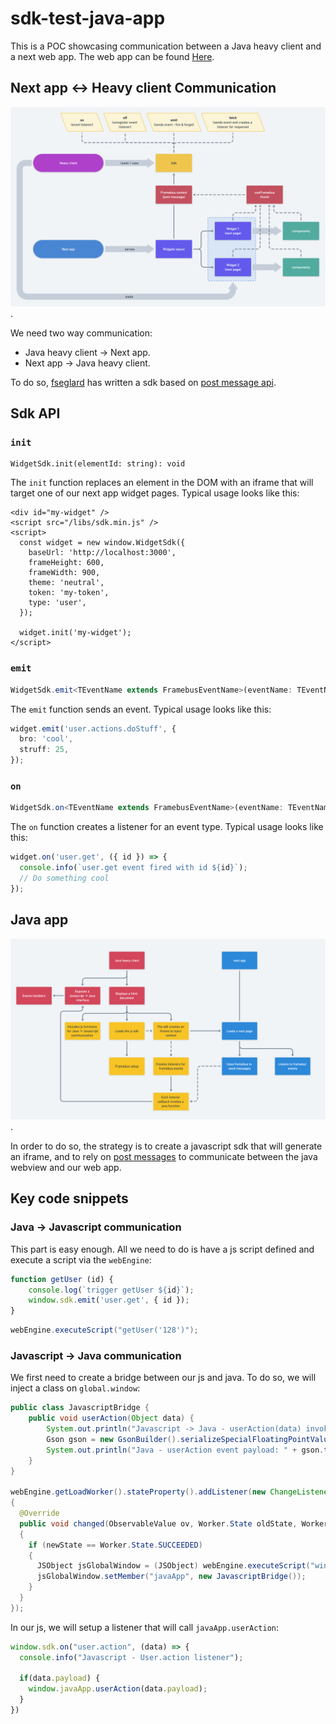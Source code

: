 # sdk-test-java-app

This is a POC showcasing communication between a Java heavy client and a next web app. The web app can be found [Here](https://github.com/jpb06/sdk-test).

## Next app <-> Heavy client Communication

![Worfklow](./assets/framebus.png).

We need two way communication:
- Java heavy client -> Next app.
- Next app -> Java heavy client.

To do so, [fseglard](https://github.com/fseglard) has written a sdk based on [post message api](https://developer.mozilla.org/en-US/docs/Web/API/Window/postMessage).

## Sdk API

### `init`

```tsx
WidgetSdk.init(elementId: string): void
```

The `init` function replaces an element in the DOM with an iframe that will target one of our next app widget pages.
Typical usage looks like this:

```tsx
<div id="my-widget" />
<script src="/libs/sdk.min.js" />
<script>
  const widget = new window.WidgetSdk({
    baseUrl: 'http://localhost:3000',
    frameHeight: 600,
    frameWidth: 900,
    theme: 'neutral',
    token: 'my-token',
    type: 'user',
  });

  widget.init('my-widget');
</script>
```

### `emit`

```typescript
WidgetSdk.emit<TEventName extends FramebusEventName>(eventName: TEventName, payload: FramebusEventPayload<TEventName>): void
```

The `emit` function sends an event.
Typical usage looks like this:

```typescript
widget.emit('user.actions.doStuff', {
  bro: 'cool', 
  struff: 25,
});
```

### `on`

```typescript
WidgetSdk.on<TEventName extends FramebusEventName>(eventName: TEventName, listener: FramebusEventListener<TEventName>): void
```

The `on` function creates a listener for an event type.
Typical usage looks like this:

```typescript
widget.on('user.get', ({ id }) => {
  console.info(`user.get event fired with id ${id}`);
  // Do something cool
});
```


## Java app

![Worfklow](./assets/java-app-workflow.png).

In order to do so, the strategy is to create a javascript sdk that will generate an iframe, and to rely on [post messages](https://developer.mozilla.org/en-US/docs/Web/API/Window/postMessage) to communicate between the java webview and our web app.

## Key code snippets

### Java -> Javascript communication

This part is easy enough. All we need to do is have a js script defined and execute a script via the `webEngine`:

```javascript
function getUser (id) {
    console.log(`trigger getUser ${id}`);
    window.sdk.emit('user.get', { id });
}
```

```java
webEngine.executeScript("getUser('128')");
```

### Javascript -> Java communication

We first need to create a bridge between our js and java. To do so, we will inject a class on `global.window`:

```java
public class JavascriptBridge {
    public void userAction(Object data) {
        System.out.println("Javascript -> Java - userAction(data) invoked");
        Gson gson = new GsonBuilder().serializeSpecialFloatingPointValues().serializeNulls().create();
        System.out.println("Java - userAction event payload: " + gson.toJson(data));
    }
}

webEngine.getLoadWorker().stateProperty().addListener(new ChangeListener<Worker.State>()
{ 
  @Override
  public void changed(ObservableValue ov, Worker.State oldState, Worker.State newState)
  {
    if (newState == Worker.State.SUCCEEDED)
    {
      JSObject jsGlobalWindow = (JSObject) webEngine.executeScript("window");
      jsGlobalWindow.setMember("javaApp", new JavascriptBridge());
    }
  }
});
```

In our js, we will setup a listener that will call `javaApp.userAction`:

```javascript
window.sdk.on("user.action", (data) => {
  console.info("Javascript - User.action listener");
  
  if(data.payload) {
    window.javaApp.userAction(data.payload);
  }
})
```

